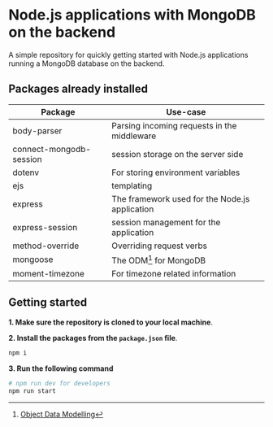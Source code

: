 # Node.js applications with MongoDB on the backend

A simple repository for quickly getting started with Node.js applications running a MongoDB database on the backend.

## Packages already installed

| **Package** | **Use-case** |
| --- | --- |
| body-parser | Parsing incoming requests in the middleware |
| connect-mongodb-session | session storage on the server side |
| dotenv | For storing environment variables |
| ejs | templating |
| express | The framework used for the Node.js application |
| express-session | session management for the application |
| method-override | Overriding request verbs |
| mongoose | The ODM[^1] for MongoDB |
| moment-timezone | For timezone related information |

## Getting started

**1. Make sure the repository is cloned to your local machine**.

**2. Install the packages from the `package.json` file**.

```bash
npm i
```

**3. Run the following command**

```bash
# npm run dev for developers
npm run start
```

[^1]: [Object Data Modelling](https://devcenter.heroku.com/articles/nodejs-mongoose)